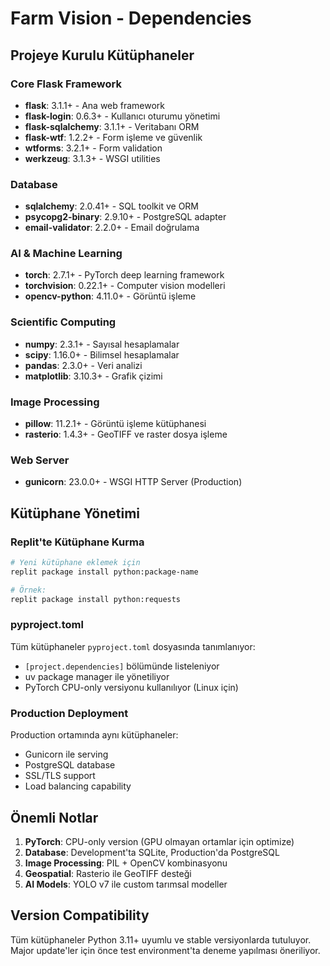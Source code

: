 # Farm Vision - Dependencies

## Projeye Kurulu Kütüphaneler

### Core Flask Framework
- **flask**: 3.1.1+ - Ana web framework
- **flask-login**: 0.6.3+ - Kullanıcı oturumu yönetimi
- **flask-sqlalchemy**: 3.1.1+ - Veritabanı ORM
- **flask-wtf**: 1.2.2+ - Form işleme ve güvenlik
- **wtforms**: 3.2.1+ - Form validation
- **werkzeug**: 3.1.3+ - WSGI utilities

### Database
- **sqlalchemy**: 2.0.41+ - SQL toolkit ve ORM
- **psycopg2-binary**: 2.9.10+ - PostgreSQL adapter
- **email-validator**: 2.2.0+ - Email doğrulama

### AI & Machine Learning
- **torch**: 2.7.1+ - PyTorch deep learning framework
- **torchvision**: 0.22.1+ - Computer vision modelleri
- **opencv-python**: 4.11.0+ - Görüntü işleme

### Scientific Computing
- **numpy**: 2.3.1+ - Sayısal hesaplamalar
- **scipy**: 1.16.0+ - Bilimsel hesaplamalar
- **pandas**: 2.3.0+ - Veri analizi
- **matplotlib**: 3.10.3+ - Grafik çizimi

### Image Processing
- **pillow**: 11.2.1+ - Görüntü işleme kütüphanesi
- **rasterio**: 1.4.3+ - GeoTIFF ve raster dosya işleme

### Web Server
- **gunicorn**: 23.0.0+ - WSGI HTTP Server (Production)

## Kütüphane Yönetimi

### Replit'te Kütüphane Kurma
```bash
# Yeni kütüphane eklemek için
replit package install python:package-name

# Örnek:
replit package install python:requests
```

### pyproject.toml
Tüm kütüphaneler `pyproject.toml` dosyasında tanımlanıyor:
- `[project.dependencies]` bölümünde listeleniyor
- uv package manager ile yönetiliyor
- PyTorch CPU-only versiyonu kullanılıyor (Linux için)

### Production Deployment
Production ortamında aynı kütüphaneler:
- Gunicorn ile serving
- PostgreSQL database
- SSL/TLS support
- Load balancing capability

## Önemli Notlar

1. **PyTorch**: CPU-only version (GPU olmayan ortamlar için optimize)
2. **Database**: Development'ta SQLite, Production'da PostgreSQL
3. **Image Processing**: PIL + OpenCV kombinasyonu
4. **Geospatial**: Rasterio ile GeoTIFF desteği
5. **AI Models**: YOLO v7 ile custom tarımsal modeller

## Version Compatibility

Tüm kütüphaneler Python 3.11+ uyumlu ve stable versiyonlarda tutuluyor.
Major update'ler için önce test environment'ta deneme yapılması öneriliyor.